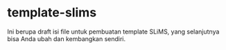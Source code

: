 # template-slims
Ini berupa draft isi file untuk pembuatan template SLiMS, yang selanjutnya bisa Anda ubah dan kembangkan sendiri.
